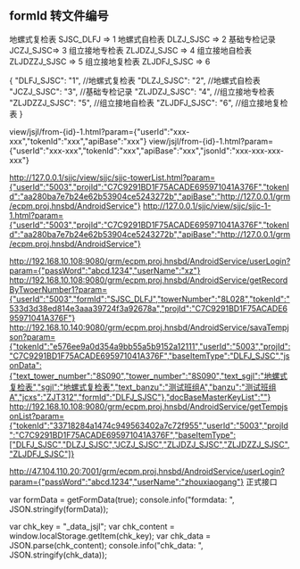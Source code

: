 ## formId 转文件编号

地螺式复检表
        SJSC_DLFJ => 1
地螺式自检表
        DLZJ_SJSC => 2
基础专检记录
        JCZJ_SJSC=> 3
组立接地专检表
        ZLJDZJ_SJSC => 4
组立接地自检表
        ZLJDZZJ_SJSC => 5
组立接地复检表
        ZLJDFJ_SJSC => 6

{
    "DLFJ_SJSC": "1",      //地螺式复检表
    "DLZJ_SJSC": "2",      //地螺式自检表
    "JCZJ_SJSC": "3",      //基础专检记录
    "ZLJDZJ_SJSC": "4",    //组立接地专检表
    "ZLJDZZJ_SJSC": "5",   //组立接地自检表
    "ZLJDFJ_SJSC": "6",    //组立接地复检表
}

view/jsjl/from-{id}-1.html?param={"userId":"xxx-xxx","tokenId":"xxx","apiBase":"xxx"}
view/jsjl/from-{id}-1.html?param={"userId":"xxx-xxx","tokenId":"xxx","apiBase":"xxx","jsonId":"xxx-xxx-xxx-xxx"}

http://127.0.0.1/sjjc/view/sjjc/sjjc-towerList.html?param={"userId":"5003","projId":"C7C9291BD1F75ACADE695971041A376F","tokenId":"aa280ba7e7b24e62b53904ce5243272b","apiBase":"http://127.0.0.1/grm/ecpm.proj.hnsbd/AndroidService"}
http://127.0.0.1/sjjc/view/sjjc/sjjc-1-1.html?param={"userId":"5003","projId":"C7C9291BD1F75ACADE695971041A376F","tokenId":"aa280ba7e7b24e62b53904ce5243272b","apiBase":"http://127.0.0.1/grm/ecpm.proj.hnsbd/AndroidService"}


http://192.168.10.108:9080/grm/ecpm.proj.hnsbd/AndroidService/userLogin?param={"passWord":"abcd.1234","userName":"xz"}
http://192.168.10.108:9080/grm/ecpm.proj.hnsbd/AndroidService/getRecordByTwoerNumber1?param={"userId":"5003","formId":"SJSC_DLFJ","towerNumber":"8L028","tokenId":"533d3d38ed814e3aaa39724f3a92678a","projId":"C7C9291BD1F75ACADE695971041A376F"}
http://192.168.10.140:9080/grm/ecpm.proj.hnsbd/AndroidService/savaTempjson?param={"tokenId":"e576ee9a0d354a9bb55a5b9152a12111","userId":"5003","projId":"C7C9291BD1F75ACADE695971041A376F","baseItemType":"DLFJ_SJSC","jsonData":{"text_tower_number":"8S090","tower_number":"8S090","text_sgjl":"地螺式复检表","sgjl":"地螺式复检表","text_banzu":"测试班组A","banzu":"测试班组A","jcxs":"ZJT312","formId":"DLFJ_SJSC"},"docBaseMasterKeyList":""}
http://192.168.10.108:9080/grm/ecpm.proj.hnsbd/AndroidService/getTempjsonList?param={"tokenId":"33718284a1474c949563402a7c72f955","userId":"5003","projId":"C7C9291BD1F75ACADE695971041A376F","baseItemType":["DLFJ_SJSC","DLZJ_SJSC","JCZJ_SJSC","ZLJDZJ_SJSC","ZLJDZZJ_SJSC","ZLJDFJ_SJSC"]}

http://47.104.110.20:7001/grm/ecpm.proj.hnsbd/AndroidService/userLogin?param={"passWord":"abcd.1234","userName":"zhouxiaogang"} 正式接口

var formData = getFormData(true);
console.info("formdata: ", JSON.stringify(formData));

var chk_key = "_data_jsjl";
var chk_content = window.localStorage.getItem(chk_key);
var chk_data = JSON.parse(chk_content);
console.info("chk_data: ", JSON.stringify(chk_data));

